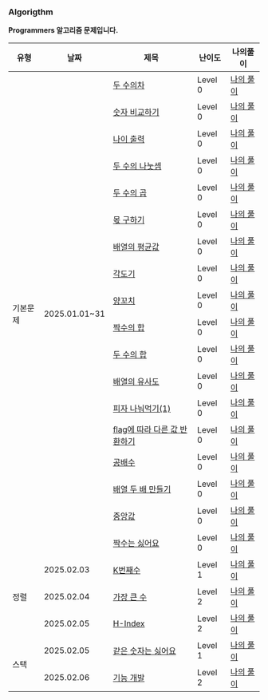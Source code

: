 ### Algorigthm

**Programmers 알고리즘 문제입니다.**

   <table>
      <thead>
        <tr>
          <th>유형</th>
          <th>날짜</th>
          <th>제목</th>
          <th>난이도</th>
          <th>나의풀이</th>
        </tr>
      </thead>
      <tbody>
        <tr>
          <td rowspan="18">기본문제</td>
          <td rowspan="18">2025.01.01~31</td>
          <td><a href="https://school.programmers.co.kr/learn/courses/30/lessons/120803">두 수의차</a></td>
          <td>Level 0</td>
          <td><a href="">나의 풀이</a></td>
        </tr>
        <tr>
          <td><a href="https://school.programmers.co.kr/learn/courses/30/lessons/120807">숫자 비교하기</a></td>
          <td>Level 0</td>
          <td><a href="">나의 풀이</a></td>
        </tr>
        <tr>
          <td><a href="https://school.programmers.co.kr/learn/courses/30/lessons/120820">나이 출력</a></td>
          <td>Level 0</td>
          <td><a href="">나의 풀이</a></td>
        </tr>
        <tr>
          <td><a href="https://school.programmers.co.kr/learn/courses/30/lessons/120806">두 수의 나눗셈</a></td>
          <td>Level 0</td>
          <td><a href="">나의 풀이</a></td>
        </tr>
        <tr>
          <td><a href="https://school.programmers.co.kr/learn/courses/30/lessons/120804">두 수의 곱</a></td>
          <td>Level 0</td>
          <td><a href="">나의 풀이</a></td>
        </tr>
        <tr>
          <td><a href="https://school.programmers.co.kr/learn/courses/30/lessons/120805">몫 구하기
          </a></td>
          <td>Level 0</td>
          <td><a href="">나의 풀이</a></td>
        </tr>
        <tr>
          <td><a href="https://school.programmers.co.kr/learn/courses/30/lessons/120817">배열의 평균값</a></td>
          <td>Level 0</td>
          <td><a href="">나의 풀이</a></td>
        </tr>
        <tr>
          <td><a href="https://school.programmers.co.kr/learn/courses/30/lessons/120829">각도기
          </a></td>
          <td>Level 0</td>
          <td><a href="">나의 풀이</a></td>
        </tr>
        <tr>
          <td><a href="https://school.programmers.co.kr/learn/courses/30/lessons/120830">양꼬치
          </a></td>
          <td>Level 0</td>
          <td><a href="">나의 풀이</a></td>
        </tr>
        <tr>
          <td><a href="https://school.programmers.co.kr/learn/courses/30/lessons/120831">짝수의 합
          </a></td>
          <td>Level 0</td>
          <td><a href="">나의 풀이</a></td>
        </tr>
        <tr>
          <td><a href="https://school.programmers.co.kr/learn/courses/30/lessons/120802">두 수의 합
          </a></td>
          <td>Level 0</td>
          <td><a href="">나의 풀이</a></td>
        </tr>
        <tr>
          <td><a href="https://school.programmers.co.kr/learn/courses/30/lessons/120903">배열의 유사도
          </a></td>
          <td>Level 0</td>
          <td><a href="">나의 풀이</a></td>
        </tr>
        <tr>
          <td><a href="https://school.programmers.co.kr/learn/courses/30/lessons/120814">피자 나눠먹기(1)
          </a></td>
          <td>Level 0</td>
          <td><a href="">나의 풀이</a></td>
        </tr>
        <tr>
          <td><a href="https://school.programmers.co.kr/learn/courses/30/lessons/181933">flag에 따라 다른 값 반환하기
          </a></td>
          <td>Level 0</td>
          <td><a href="">나의 풀이</a></td>
        </tr>
        <tr>
          <td><a href="https://school.programmers.co.kr/learn/courses/30/lessons/181936">공배수
          </a></td>
          <td>Level 0</td>
          <td><a href="">나의 풀이</a></td>
        </tr>
        <tr>
          <td><a href="https://school.programmers.co.kr/learn/courses/30/lessons/120809">배열 두 배 만들기
          </a></td>
          <td>Level 0</td>
          <td><a href="">나의 풀이</a></td>
        </tr>
        <tr>
          <td><a href="https://school.programmers.co.kr/learn/courses/30/lessons/120811">중앙값
          </a></td>
          <td>Level 0</td>
          <td><a href="">나의 풀이</a></td>
        </tr>
        <tr>
          <td><a href="https://school.programmers.co.kr/learn/courses/30/lessons/120813">짝수는 싫어요
          </a></td>
          <td>Level 0</td>
          <td><a href="">나의 풀이</a></td>
        </tr>
        <tr>
          <td rowspan="3">정렬</td>
          <td>2025.02.03</td>
          <td><a href="https://school.programmers.co.kr/learn/courses/30/lessons/42748">K번째수</a></td>
          <td>Level 1</td>
          <td><a href="https://github.com/woohyuckk/daily-algorithm/blob/main/Level%201/001.%20K%EB%B2%88%EC%A7%B8%EC%88%98.js">나의 풀이</a></td>
        </tr>
        <tr>
          <td>2025.02.04</td>
          <td><a href="https://school.programmers.co.kr/learn/courses/30/lessons/42748">가장 큰 수 </a></td>
          <td>Level 2</td>
          <td><a href="https://github.com/woohyuckk/daily-algorithm/blob/main/Level%202/001.%EA%B0%80%EC%9E%A5%20%ED%81%B0%20%EC%88%98.js">나의 풀이</a></td>
        </tr>
        <tr>
          <td>2025.02.05</td>
          <td><a href="https://school.programmers.co.kr/learn/courses/30/lessons/42747">H-Index </a></td>
          <td>Level 2</td>
          <td><a href="https://github.com/woohyuckk/daily-algorithm/blob/main/Level%202/002.%20H-Index.js">나의 풀이</a></td>
        </tr>
        <tr>
          <td rowspan="2">스택</td>
          <td>2025.02.05</td>
          <td><a href="https://school.programmers.co.kr/learn/courses/30/lessons/12906">같은 숫자는 싫어요</a></td>
          <td>Level 1</td>
          <td><a href="https://github.com/woohyuckk/daily-algorithm/blob/main/Level%201/002.%20%EA%B0%99%EC%9D%80%20%EC%88%AB%EC%9E%90%EB%8A%94%20%EC%8B%AB%EC%96%B4.js">나의 풀이</a></td>
        </tr>
        <tr>
          <td>2025.02.06</td>
          <td><a href="https://school.programmers.co.kr/learn/courses/30/lessons/42586">기능 개발 </a></td>
          <td>Level 2</td>
          <td><a href="https://github.com/woohyuckk/daily-algorithm/blob/main/Level%202/003.%20%EA%B8%B0%EB%8A%A5%EA%B0%9C%EB%B0%9C.js">나의 풀이</a></td>
        </tr>
      </tbody>
   </table>

